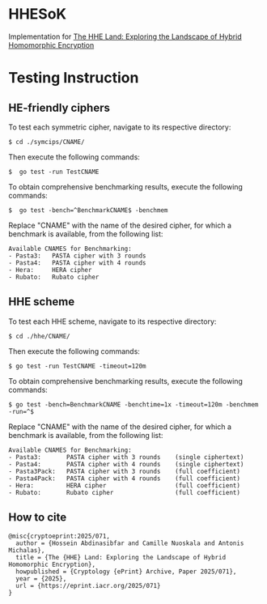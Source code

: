 # HHESoK

Implementation for [The HHE Land: Exploring the Landscape of Hybrid Homomorphic Encryption](https://eprint.iacr.org/2025/071)



# Testing Instruction

## HE-friendly ciphers

To test each symmetric cipher, navigate to its respective directory:

    $ cd ./symcips/CNAME/

Then execute the following commands:

    $  go test -run TestCNAME

To obtain comprehensive benchmarking results, execute the following commands:

    $  go test -bench=^BenchmarkCNAME$ -benchmem

Replace "CNAME" with the name of the desired cipher, for which a benchmark is
available, from the following list:

    Available CNAMES for Benchmarking:
    - Pasta3:   PASTA cipher with 3 rounds
    - Pasta4:   PASTA cipher with 4 rounds
    - Hera:     HERA cipher
    - Rubato:   Rubato cipher

## HHE scheme

To test each HHE scheme, navigate to its respective directory:

    $ cd ./hhe/CNAME/

Then execute the following commands:

    $ go test -run TestCNAME -timeout=120m

To obtain comprehensive benchmarking results, execute the following commands:

    $ go test -bench=BenchmarkCNAME -benchtime=1x -timeout=120m -benchmem -run=^$

Replace "CNAME" with the name of the desired cipher, for which a benchmark is
available, from the following list:

    Available CNAMES for Benchmarking:
    - Pasta3:       PASTA cipher with 3 rounds    (single ciphertext)
    - Pasta4:       PASTA cipher with 4 rounds    (single ciphertext)
    - Pasta3Pack:   PASTA cipher with 3 rounds    (full coefficient)
    - Pasta4Pack:   PASTA cipher with 4 rounds    (full coefficient)
    - Hera:         HERA cipher                   (full coefficient)
    - Rubato:       Rubato cipher                 (full coefficient)

## How to cite

    @misc{cryptoeprint:2025/071,
      author = {Hossein Abdinasibfar and Camille Nuoskala and Antonis Michalas},
      title = {The {HHE} Land: Exploring the Landscape of Hybrid Homomorphic Encryption},
      howpublished = {Cryptology {ePrint} Archive, Paper 2025/071},
      year = {2025},
      url = {https://eprint.iacr.org/2025/071}
    }